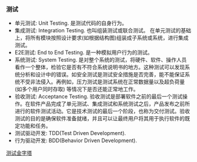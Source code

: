 ### 测试

* 单元测试: Unit Testing. 是测试代码的自身行为。
* 集成测试: Integration Testing. 也叫组装测试或联合测试。 在单元测试的基础上，将所有模块按照设计要求(如根据结构图)组装成子系统或系统，进行集成测试。
* E2E测试: End to End Testing. 是一种模拟用户行为的测试。
* 系统测试: System Testing. 是对整个系统的测试，将硬件、软件、操作人员看作一个整体，检验它是否有不符合系统说明书的地方。这种测试可以发现系统分析和设计中的错误。如安全测试是测试安全措施是否完善，能不能保证系统不受非法侵入。再例如，压力测试是测试系统在正常数据量以及超负荷量(如多个用户同时存取) 等情况下是否还能正常地工作。
* 验收测试: Acceptance Testing. 验收测试是部署软件之前的最后一个测试操作。在软件产品完成了单元测试、集成测试和系统测试之后，产品发布之前所进行的软件测试活动。它是技术测试的最后一个阶段，也称为交付测试。验收测试的目的是确保软件准备就绪，并且可以让最终用户将其用于执行软件的既定功能和任务。
* 测试驱动开发: TDD(Test Driven Development).
* 行为驱动开发: BDD(Behavior Driven Development).

[测试金字塔](https://martinfowler.com/bliki/TestPyramid.html)